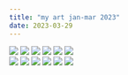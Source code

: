 ```yaml
---
title: "my art jan-mar 2023"
date: 2023-03-29
---
```


<div class="gallery">
    <a href="#img_1"><img src="https://64.media.tumblr.com/10fde4a23bb0e05413f8cd5ecae4e36c/21cbd1a48d5db050-fb/s2048x3072/2aaaffd1fe91fb3b4446446d0f76e8d82d08db79.jpg"/></a>
    <a href="#img_2"><img src="https://64.media.tumblr.com/cac56ee7f893bfd44f7edfeebe4f758b/d33ca069567ae5be-39/s2048x3072/2c956759f355dfb3479a1b927ba3d4ca4ae76490.jpg"/></a>
    <a href="#img_3"><img src="https://64.media.tumblr.com/d1aaa272dd4f83067ff79c7c548a6499/e8d6544cc351bfab-14/s2048x3072/687dc706e2f76294a23551e697dcec41401bd24e.jpg"/></a>
    <a href="#img_4"><img src="https://64.media.tumblr.com/a70f95375813be040807a23233f937ed/53ef6cdeb1614453-f3/s2048x3072/2f8617a4c94e0566906a5149c60118e04c926398.jpg"/></a>
    <a href="#img_5"><img src="https://64.media.tumblr.com/da0b202b2ebd573a0a597b107a801abb/94d35b22379fa929-e0/s2048x3072/aff3b24a5572df5edd25b72546c13624d4fe76c3.jpg"/></a>
    <a href="#img_6"><img src="https://64.media.tumblr.com/571a72794b015e108fa087960aee10a6/fd7bb0b078b20401-35/s2048x3072/deab9b35634fe79e06dc96bfc2ee7f337f138a61.jpg"/></a>
</div>
<a href="#_1" class="lightbox trans" id="img_1"><img src="https://64.media.tumblr.com/10fde4a23bb0e05413f8cd5ecae4e36c/21cbd1a48d5db050-fb/s2048x3072/2aaaffd1fe91fb3b4446446d0f76e8d82d08db79.jpg"/></a>
<a href="#_2" class="lightbox trans" id="img_2"><img src="https://64.media.tumblr.com/cac56ee7f893bfd44f7edfeebe4f758b/d33ca069567ae5be-39/s2048x3072/2c956759f355dfb3479a1b927ba3d4ca4ae76490.jpg"/></a>
<a href="#_3" class="lightbox trans" id="img_3"><img src="https://64.media.tumblr.com/d1aaa272dd4f83067ff79c7c548a6499/e8d6544cc351bfab-14/s2048x3072/687dc706e2f76294a23551e697dcec41401bd24e.jpg"/></a>
<a href="#_4" class="lightbox trans" id="img_4"><img src="https://64.media.tumblr.com/a70f95375813be040807a23233f937ed/53ef6cdeb1614453-f3/s2048x3072/2f8617a4c94e0566906a5149c60118e04c926398.jpg"/></a>
<a href="#_5" class="lightbox trans" id="img_4"><img src="https://64.media.tumblr.com/da0b202b2ebd573a0a597b107a801abb/94d35b22379fa929-e0/s2048x3072/aff3b24a5572df5edd25b72546c13624d4fe76c3.jpg"/></a>
<a href="#_6" class="lightbox trans" id="img_4"><img src="https://64.media.tumblr.com/571a72794b015e108fa087960aee10a6/fd7bb0b078b20401-35/s2048x3072/deab9b35634fe79e06dc96bfc2ee7f337f138a61.jpg"/></a>